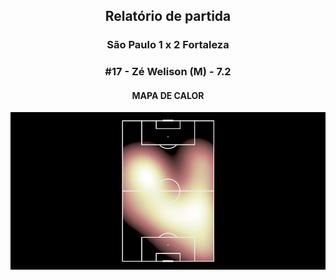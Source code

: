 <h2 style="text-align: center;">Relatório de partida</h3>

<h3 style="text-align: center;">São Paulo 1 x 2 Fortaleza</h3>

<h3 style="text-align: center;">#17 - Zé Welison (M) - 7.2</h3>

<h4 style="text-align: center;">MAPA DE CALOR</h3>
<img src=heatmaps/11067347_551422.png>